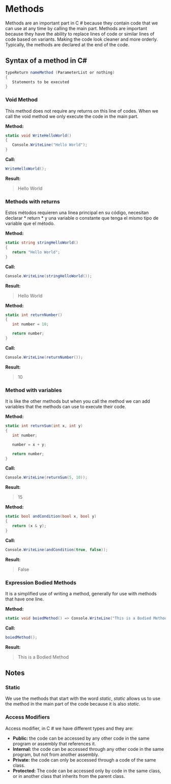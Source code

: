 # Methods

Methods are an important part in C # because they contain code that we can use at any time by calling the main part. Methods are important because they have the ability to replace lines of code or similar lines of code based on variants. Making the code look cleaner and more orderly. Typically, the methods are declared at the end of the code.

## Syntax of a method in C#

```c#
typeReturn nameMethod (ParameterList or nothing)
{
   Statements to be executed
}
```

### Void Method

This method does not require any returns on this line of codes. When we call the void method we only execute the code in the main part.

**Method:**

```c#
static void WriteHelloWorld()
{
   Console.WriteLine("Hello World");
}   
```

**Call:**

```c#
WriteHelloWorld();
```

**Result:**

> Hello World

### Methods with returns

Estos métodos requieren una línea principal en su código, necesitan declarar * return * y una variable o constante que tenga el mismo tipo de variable que el método.

**Method:**

```c#
static string stringHelloWorld()
{
   return "Hello World";
}
```

**Call:**

```c#
Console.WriteLine(stringHelloWorld());
```

**Result:**

> Hello World

**Method:**

```c#
static int returnNumber()
{
   int number = 10;

   return number;
}
```

**Call:**

```c#
Console.WriteLine(returnNumber());
```

**Result:**

> 10

### Method with variables

It is like the other methods but when you call the method we can add variables that the methods can use to execute their code.

**Method:**

```c#
static int returnSum(int x, int y)
{
   int number;

   number = x + y;

   return number;
}
```

**Call:**

```c#
Console.WriteLine(returnSum(5, 10));
```

**Result:**

> 15

**Method:**

```c#
static bool andCondition(bool x, bool y)
{
   return (x & y);
}
```

**Call:**

```c#
Console.WriteLine(andCondition(true, false));
```

**Result:**

> False

### Expression Bodied Methods

It is a simplified use of writing a method, generally for use with methods that have one line.

**Method:**

```c#
static void boiedMethod() => Console.WriteLine("This is a Bodied Method");
```

**Call:**

```c#
boiedMethod();
```

**Result:**

> This is a Bodied Method

## Notes

### Static

We use the methods that start with the word *static*, *static* allows us to use the method in the main part of the code because it is also *static*. 

### Access Modifiers

Access modifier, in C # we have different types and they are:

- **Public:** the code can be accessed by any other code in the same program or assembly that references it.
- **Internal:** the code can be accessed through any other code in the same program, but not from another assembly.
- **Private:** the code can only be accessed through a code of the same class.
- **Protected:** The code can be accessed only by code in the same class, or in another class that inherits from the parent class.

